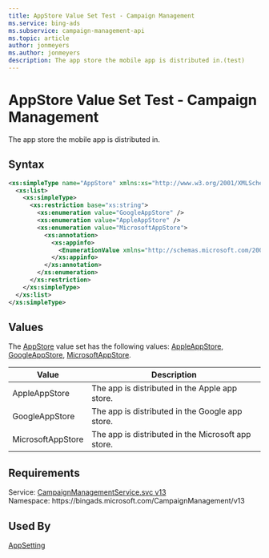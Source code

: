 ```yaml
---
title: AppStore Value Set Test - Campaign Management
ms.service: bing-ads
ms.subservice: campaign-management-api
ms.topic: article
author: jonmeyers
ms.author: jonmeyers
description: The app store the mobile app is distributed in.(test)
---
```

# AppStore Value Set Test - Campaign Management
The app store the mobile app is distributed in.

## Syntax
```xml
<xs:simpleType name="AppStore" xmlns:xs="http://www.w3.org/2001/XMLSchema">
  <xs:list>
    <xs:simpleType>
      <xs:restriction base="xs:string">
        <xs:enumeration value="GoogleAppStore" />
        <xs:enumeration value="AppleAppStore" />
        <xs:enumeration value="MicrosoftAppStore">
          <xs:annotation>
            <xs:appinfo>
              <EnumerationValue xmlns="http://schemas.microsoft.com/2003/10/Serialization/">3</EnumerationValue>
            </xs:appinfo>
          </xs:annotation>
        </xs:enumeration>
      </xs:restriction>
    </xs:simpleType>
  </xs:list>
</xs:simpleType>
```

## <a name="values"></a>Values

The [AppStore](appstore.md) value set has the following values: [AppleAppStore](#appleappstore), [GoogleAppStore](#googleappstore), [MicrosoftAppStore](#microsoftappstore).

|Value|Description|
|-----------|---------------|
|<a name="appleappstore"></a>AppleAppStore|The app is distributed in the Apple app store.|
|<a name="googleappstore"></a>GoogleAppStore|The app is distributed in the Google app store.|
|<a name="microsoftappstore"></a>MicrosoftAppStore|The app is distributed in the Microsoft app store.|

## Requirements
Service: [CampaignManagementService.svc v13](https://campaign.api.bingads.microsoft.com/Api/Advertiser/CampaignManagement/v13/CampaignManagementService.svc)  
Namespace: https\://bingads.microsoft.com/CampaignManagement/v13  

## Used By
[AppSetting](appsetting.md)  
